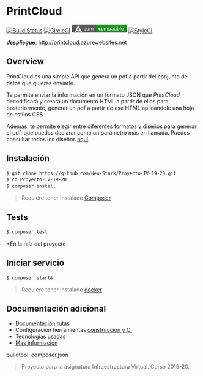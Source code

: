 # PrintCloud

[![Build Status](https://travis-ci.com/Neo-Stark/Proyecto-IV-19-20.svg?branch=master)](https://travis-ci.com/Neo-Stark/Proyecto-IV-19-20)
[![CircleCI](https://circleci.com/gh/Neo-Stark/Proyecto-IV-19-20.svg?style=svg)](https://circleci.com/gh/Neo-Stark/Proyecto-IV-19-20)
[![PPM Compatible](https://raw.githubusercontent.com/php-pm/ppm-badge/master/ppm-badge.png)](https://github.com/php-pm/php-pm)
[![StyleCI](https://github.styleci.io/repos/208740465/shield?branch=master)](https://github.styleci.io/repos/208740465)

***despliegue***: http://printcloud.azurewebsites.net

## Overview

PrintCloud es una simple API que genera un pdf a partir del conjunto de datos que quieras enviarle.

Te permite enviar la información en un formato JSON que *PrintCloud* decodificará y creará un documento HTML a partir de ellos para, posteriormente, generar un pdf a partir de ese HTML aplicandole una hoja de estilos CSS.

Además, te permite elegir entre diferentes formatos y diseños para generar el pdf, que puedes declarar como un parámetro más en llamada. Puedes consultar todos los diseños [aquí](docs/styles).

## Instalación

```bash
$ git clone https://github.com/Neo-Stark/Proyecto-IV-19-20.git
$ cd Proyecto-IV-19-20
$ composer install
```
>Requiere tener instalado [Composer](https://getcomposer.org)

## Tests
```bash
$ composer test
```
*En la raíz del proyecto

## Iniciar servicio
```bash
$ composer start&
```
>Requiere tener instalado [docker](https://docs.docker.com/install/linux/docker-ce/ubuntu/)

## Documentación adicional

- [Documentación rutas](docs/rutas.md)
- Configuración herramientas [construcción y CI](docs/CI-herramientas.md)
- [Tecnologías usadas](docs/Tecnologías.md)
- [Mas información](docs/MasInformacion.md)

buildtool: composer.json

> Proyecto para la asignatura Infraestructura Virtual. Curso 2019-20.
